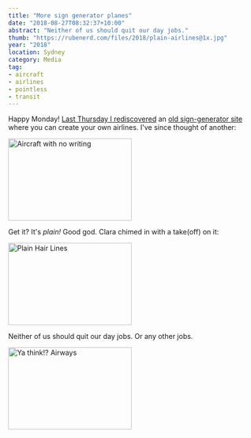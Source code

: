 ```yaml
---
title: "More sign generator planes"
date: "2018-08-27T08:32:37+10:00"
abstract: "Neither of us should quit our day jobs."
thumb: "https://rubenerd.com/files/2018/plain-airlines@1x.jpg"
year: "2018"
location: Sydney
category: Media
tag:
- aircraft
- airlines
- pointless
- transit
---
```

Happy Monday! [Last Thursday I rediscovered] an [old sign-generator site] where you can create your own airlines. I've since thought of another:

<p><img src="https://rubenerd.com/files/2018/plain-airlines@1x.jpg" srcset="https://rubenerd.com/files/2018/plain-airlines@1x.jpg 1x, https://rubenerd.com/files/2018/plain-airlines@2x.jpg 2x" alt="Aircraft with no writing" style="width:250px; height:166px;" /></p>

Get it? It's *plain!* Good god. Clara chimed in with a take(off) on it:

<p><img src="https://rubenerd.com/files/2018/plain-hair-lines@1x.jpg" srcset="https://rubenerd.com/files/2018/plain-hair-lines@1x.jpg 1x, https://rubenerd.com/files/2018/plain-hair-lines@2x.jpg 2x" alt="Plain Hair Lines" style="width:250px; height:166px;" /></p>

Neither of us should quit our day jobs. Or any other jobs.

<p><img src="https://rubenerd.com/files/2018/yathinkairways@1x.jpg" srcset="https://rubenerd.com/files/2018/yathinkairways@1x.jpg 1x, https://rubenerd.com/files/2018/yathinkairways@2x.jpg 2x" alt="Ya think!? Airways" style="width:250px; height:166px;" /></p>

[Last Thursday I rediscovered]: https://rubenerd.com/airline-sign-generator/ "Airline Sign Generator"
[old sign-generator site]: http://www.redkid.net/generator/plane/

